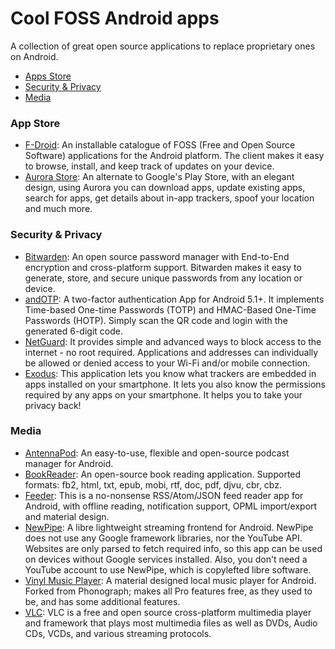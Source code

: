 # Cool FOSS Android apps
A collection of great open source applications to replace proprietary ones on Android.

- [Apps Store](#App-Store)
- [Security & Privacy](#Security-&-Privacy)
- [Media](#Media)

### App Store
- [F-Droid](https://f-droid.org/ "F-Droid"): An installable catalogue of FOSS (Free and Open Source Software) applications for the Android platform. The client makes it easy to browse, install, and keep track of updates on your device.
- [Aurora Store](https://gitlab.com/AuroraOSS/AuroraStore "Aurora Store"): An alternate to Google's Play Store, with an elegant design, using Aurora you can download apps, update existing apps, search for apps, get details about in-app trackers, spoof your location and much more.

### Security & Privacy
- [Bitwarden](https://github.com/bitwarden/mobile "Bitwarden"): An open source password manager with End-to-End encryption and cross-platform support. Bitwarden makes it easy to generate, store, and secure unique passwords from any location or device.
- [andOTP](https://github.com/andOTP/andOTP "andOTP"): A two-factor authentication App for Android 5.1+. It implements Time-based One-time Passwords (TOTP) and HMAC-Based One-Time Passwords (HOTP). Simply scan the QR code and login with the generated 6-digit code.
- [NetGuard](https://github.com/M66B/NetGuard "NetGuard"): It provides simple and advanced ways to block access to the internet - no root required. Applications and addresses can individually be allowed or denied access to your Wi-Fi and/or mobile connection.
- [Exodus](https://github.com/Exodus-Privacy/exodus-android-app "Exodus"): This application lets you know what trackers are embedded in apps installed on your smartphone. It lets you also know the permissions required by any apps on your smartphone. It helps you to take your privacy back!

### Media
- [AntennaPod](https://github.com/AntennaPod/AntennaPod "AntennaPod"): An easy-to-use, flexible and open-source podcast manager for Android.
- [BookReader](https://gitlab.com/axet/android-book-reader "BookReader"): An open-source book reading application. Supported formats: fb2, html, txt, epub, mobi, rtf, doc, pdf, djvu, cbr, cbz.
- [Feeder](https://gitlab.com/spacecowboy/Feeder "Feeder"): This is a no-nonsense RSS/Atom/JSON feed reader app for Android, with offline reading, notification support, OPML import/export and material design.
- [NewPipe](https://github.com/TeamNewPipe/NewPipe "NewPipe"): A libre lightweight streaming frontend for Android. NewPipe does not use any Google framework libraries, nor the YouTube API. Websites are only parsed to fetch required info, so this app can be used on devices without Google services installed. Also, you don't need a YouTube account to use NewPipe, which is copylefted libre software.
- [Vinyl Music Player](https://github.com/AdrienPoupa/VinylMusicPlayer "Vinyl Music Player"): A material designed local music player for Android. Forked from Phonograph; makes all Pro features free, as they used to be, and has some additional features.
- [VLC](https://code.videolan.org/videolan/VLC-android "VLC"): VLC is a free and open source cross-platform multimedia player and framework that plays most multimedia files as well as DVDs, Audio CDs, VCDs, and various streaming protocols.
